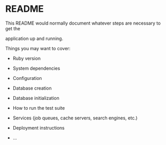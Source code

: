 # README

This README would normally document whatever steps are necessary to get the                     

application up and running.      

Things you may want to cover:                                                                  
                            
* Ruby version          

* System dependencies                                            
                        
* Configuration         

* Database creation  

* Database initialization      

* How to run the test suite

* Services (job queues, cache servers, search engines, etc.)

* Deployment instructions
  
* ...
